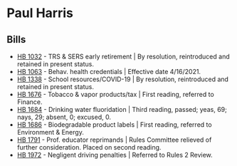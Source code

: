 # Paul Harris
## Bills
* [HB 1032](/bill/2021-22/hb/1032/) - TRS & SERS early retirement | By resolution, reintroduced and retained in present status.
* [HB 1063](/bill/2021-22/hb/1063/) - Behav. health credentials | Effective date 4/16/2021.
* [HB 1338](/bill/2021-22/hb/1338/) - School resources/COVID-19 | By resolution, reintroduced and retained in present status.
* [HB 1676](/bill/2021-22/hb/1676/) - Tobacco & vapor products/tax | First reading, referred to Finance.
* [HB 1684](/bill/2021-22/hb/1684/) - Drinking water fluoridation | Third reading, passed; yeas, 69; nays, 29; absent, 0; excused, 0.
* [HB 1686](/bill/2021-22/hb/1686/) - Biodegradable product labels | First reading, referred to Environment & Energy.
* [HB 1791](/bill/2021-22/hb/1791/) - Prof. educator reprimands | Rules Committee relieved of further consideration.  Placed on second reading.
* [HB 1972](/bill/2021-22/hb/1972/) - Negligent driving penalties | Referred to Rules 2 Review.
